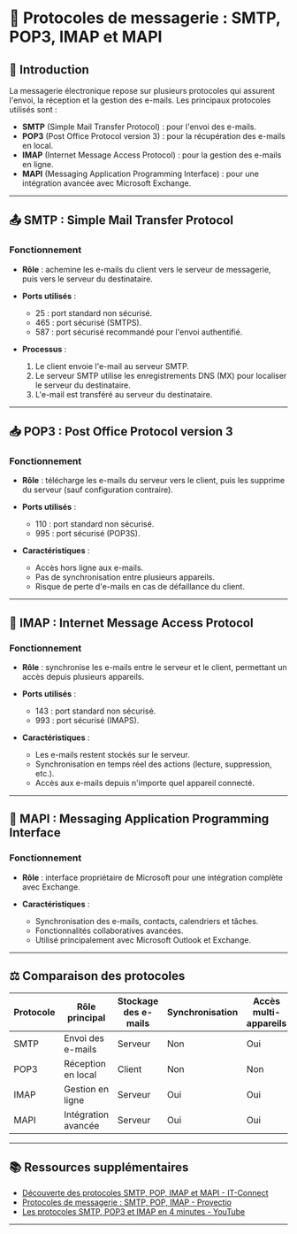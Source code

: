 # 📧 Protocoles de messagerie : SMTP, POP3, IMAP et MAPI

## 📌 Introduction

La messagerie électronique repose sur plusieurs protocoles qui assurent l'envoi, la réception et la gestion des e-mails. Les principaux protocoles utilisés sont :

* **SMTP** (Simple Mail Transfer Protocol) : pour l'envoi des e-mails.
* **POP3** (Post Office Protocol version 3) : pour la récupération des e-mails en local.
* **IMAP** (Internet Message Access Protocol) : pour la gestion des e-mails en ligne.
* **MAPI** (Messaging Application Programming Interface) : pour une intégration avancée avec Microsoft Exchange.

---

## 📤 SMTP : Simple Mail Transfer Protocol

### Fonctionnement

* **Rôle** : achemine les e-mails du client vers le serveur de messagerie, puis vers le serveur du destinataire.
* **Ports utilisés** :

  * 25 : port standard non sécurisé.
  * 465 : port sécurisé (SMTPS).
  * 587 : port sécurisé recommandé pour l'envoi authentifié.
* **Processus** :

  1. Le client envoie l'e-mail au serveur SMTP.
  2. Le serveur SMTP utilise les enregistrements DNS (MX) pour localiser le serveur du destinataire.
  3. L'e-mail est transféré au serveur du destinataire.

---

## 📥 POP3 : Post Office Protocol version 3

### Fonctionnement

* **Rôle** : télécharge les e-mails du serveur vers le client, puis les supprime du serveur (sauf configuration contraire).
* **Ports utilisés** :

  * 110 : port standard non sécurisé.
  * 995 : port sécurisé (POP3S).
* **Caractéristiques** :

  * Accès hors ligne aux e-mails.
  * Pas de synchronisation entre plusieurs appareils.
  * Risque de perte d'e-mails en cas de défaillance du client.

---

## 🔄 IMAP : Internet Message Access Protocol

### Fonctionnement

* **Rôle** : synchronise les e-mails entre le serveur et le client, permettant un accès depuis plusieurs appareils.
* **Ports utilisés** :

  * 143 : port standard non sécurisé.
  * 993 : port sécurisé (IMAPS).
* **Caractéristiques** :

  * Les e-mails restent stockés sur le serveur.
  * Synchronisation en temps réel des actions (lecture, suppression, etc.).
  * Accès aux e-mails depuis n'importe quel appareil connecté.

---

## 🧩 MAPI : Messaging Application Programming Interface

### Fonctionnement

* **Rôle** : interface propriétaire de Microsoft pour une intégration complète avec Exchange.
* **Caractéristiques** :

  * Synchronisation des e-mails, contacts, calendriers et tâches.
  * Fonctionnalités collaboratives avancées.
  * Utilisé principalement avec Microsoft Outlook et Exchange.

---

## ⚖️ Comparaison des protocoles

| Protocole | Rôle principal      | Stockage des e-mails | Synchronisation | Accès multi-appareils | Sécurité intégrée |                                                                      |
| --------- | ------------------- | -------------------- | --------------- | --------------------- | ----------------- | -------------------------------------------------------------------- |
| SMTP      | Envoi des e-mails   | Serveur              | Non             | Oui                   | Oui               |                                                                      |
| POP3      | Réception en local  | Client               | Non             | Non                   | Oui               |                                                                      |
| IMAP      | Gestion en ligne    | Serveur              | Oui             | Oui                   | Oui               |                                                                      |
| MAPI      | Intégration avancée | Serveur              | Oui             | Oui                   | Oui               |
---

## 📚 Ressources supplémentaires

* [Découverte des protocoles SMTP, POP, IMAP et MAPI - IT-Connect](https://www.it-connect.fr/messagerie-decouverte-des-protocoles-smtp-pop-imap-et-mapi/)
* [Protocoles de messagerie : SMTP, POP, IMAP - Provectio](https://blog.provectio.fr/protocoles-de-messageries-smtp-pop-imap/)
* [Les protocoles SMTP, POP3 et IMAP en 4 minutes - YouTube](https://www.youtube.com/watch?v=WxXiGkJkP7A)

---
